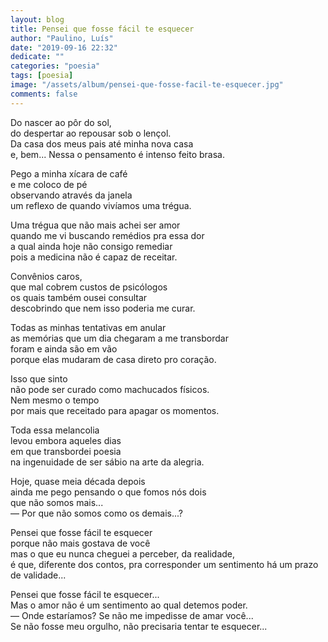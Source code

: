 ```yaml
---
layout: blog
title: Pensei que fosse fácil te esquecer
author: "Paulino, Luís"
date: "2019-09-16 22:32"
dedicate: ""
categories: "poesia"
tags: [poesia]
image: "/assets/album/pensei-que-fosse-facil-te-esquecer.jpg"
comments: false
---
```

Do nascer ao pôr do sol,\
do despertar ao repousar sob o lençol.\
Da casa dos meus pais até minha nova casa\
e, bem... Nessa o pensamento é intenso feito brasa.

Pego a minha xícara de café\
e me coloco de pé\
observando através da janela\
um reflexo de quando vivíamos uma trégua.

Uma trégua que não mais achei ser amor\
quando me vi buscando remédios pra essa dor\
a qual ainda hoje não consigo remediar\
pois a medicina não é capaz de receitar.

Convênios caros,\
que mal cobrem custos de psicólogos\
os quais também ousei consultar\
descobrindo que nem isso poderia me curar.

Todas as minhas tentativas em anular\
as memórias que um dia chegaram a me transbordar\
foram e ainda são em vão\
porque elas mudaram de casa direto pro coração.

Isso que sinto\
não pode ser curado como machucados físicos.\
Nem mesmo o tempo\
por mais que receitado para apagar os momentos.

Toda essa melancolia\
levou embora aqueles dias\
em que transbordei poesia\
na ingenuidade de ser sábio na arte da alegria.

Hoje, quase meia década depois\
ainda me pego pensando o que fomos nós dois\
que não somos mais...\
— Por que não somos como os demais...?

Pensei que fosse fácil te esquecer\
porque não mais gostava de você\
mas o que eu nunca cheguei a perceber, da realidade,\
é que, diferente dos contos, pra corresponder um sentimento há um prazo de validade...

Pensei que fosse fácil te esquecer...\
Mas o amor não é um sentimento ao qual detemos poder.\
— Onde estaríamos? Se não me impedisse de amar você...\
Se não fosse meu orgulho, não precisaria tentar te esquecer...
